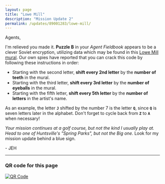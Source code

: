 ```yaml
---
layout: page
title: "Lowe Mill"
description: "Mission Update 2"
permalink: /updates/89001283/lowe-mill/
---
```


Agents,

I'm relieved you made it. **Puzzle B** in your *Agent Fieldbook* appears
to be a clever Soviet encryption, utilizing data which may be found
in this [Lowe Mill mural](/img/lowe-mill-mural.jpg).
Our own spies have reported that you can
crack this code by following these instructions in order:

* Starting with the second letter, **shift every 2nd letter** by the
  **number of teeth** in the mural.
* Starting with the third letter, **shift every 3rd letter** by the
  **number of eyeballs** in the mural.
* Starting with the fifth letter, **shift every 5th letter** by the
  **number of letters** in the artist's name.

As an example, the letter **`J`** shifted by the number 7 is the letter **`Q`**,
since **`Q`** is seven letters later in the alphabet. Don't forget to
cycle back from **`Z`** to **`A`** when necessary!

*Your mission continues at a golf course, but not the kind I usually
play at. Head to one of Huntsville's "Spring Parks", but not
the Big one.* Look for my mission update behind a blue sign.

\- JEH

<!-- * [Back to Mission Update 1](/updates/27293401/vbc/) -->

---

### QR code for this page

[![QR Code][qrcode]][qrcode]

[qrcode]: https://api.qrserver.com/v1/create-qr-code/?size=300x300&data=http://ephunt16.clontz.org/updates/89001283/lowe-mill/
